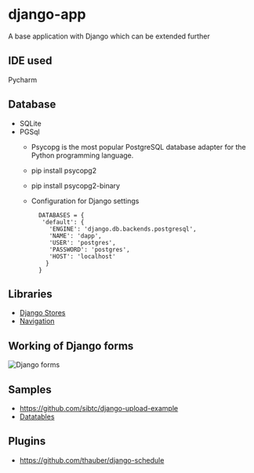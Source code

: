 # django-app
A base application with Django which can be extended further

## IDE used
 Pycharm
 
## Database
 * SQLite  
 * PGSql
   - Psycopg is the most popular PostgreSQL database adapter for the Python programming language.
   - pip install psycopg2
   - pip install psycopg2-binary
   - Configuration for Django settings
     
     ```
       DATABASES = {
        'default': {
          'ENGINE': 'django.db.backends.postgresql',
          'NAME': 'dapp',
          'USER': 'postgres',
          'PASSWORD': 'postgres',
          'HOST': 'localhost'
         }
       }
     ```
     
 ## Libraries
 - [Django Stores](https://github.com/jschneier/django-storages)
 - [Navigation](https://djangopackages.org/grids/g/navigation/)
 
 ## Working of Django forms
 ![Django forms](https://developer.mozilla.org/en-US/docs/Learn/Server-side/Django/Forms/form_handling_-_standard.png)
 
 ## Samples
  - https://github.com/sibtc/django-upload-example
  - [Datatables](https://github.com/theyogicoderRI/DjangoInchByInch)

 ## Plugins
  + https://github.com/thauber/django-schedule
